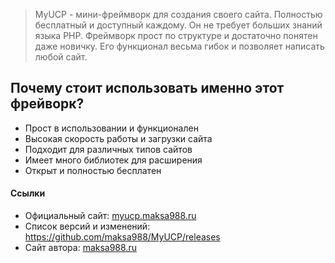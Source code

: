 > MyUCP - мини-фреймворк для создания своего сайта. Полностью бесплатный и доcтупный каждому. Он не требует больших знаний языка PHP. Фреймворк прост по структуре и достаточно понятен даже новичку. Его функционал весьма гибок и позволяет написать любой сайт.

## Почему стоит использовать именно этот фрейворк?

* Прост в использовании и функционален
* Высокая скорость работы и загрузки сайта
* Подходит для различных типов сайтов
* Имеет много библиотек для расширения
* Открыт и полностью бесплатен

#### Ссылки
* Официальный сайт: [myucp.maksa988.ru](http://myucp.maksa988.ru/)
* Список версий и изменений: https://github.com/maksa988/MyUCP/releases
* Сайт автора: [maksa988.ru](http://maksa988.ru)
